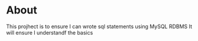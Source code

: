 # About
This projhect is to ensure I can wrote sql statements using MySQL RDBMS
It will ensure I understandf the basics
